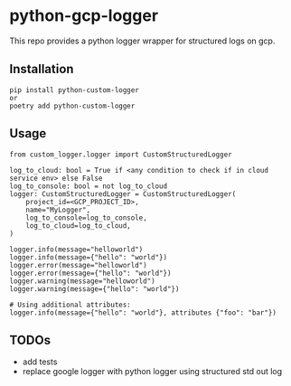 # python-gcp-logger
This repo provides a python logger wrapper for structured logs on gcp.

## Installation
```
pip install python-custom-logger
or
poetry add python-custom-logger
```

## Usage

```
from custom_logger.logger import CustomStructuredLogger

log_to_cloud: bool = True if <any condition to check if in cloud service env> else False
log_to_console: bool = not log_to_cloud
logger: CustomStructuredLogger = CustomStructuredLogger(
    project_id=<GCP_PROJECT_ID>,
    name="MyLogger",
    log_to_console=log_to_console,
    log_to_cloud=log_to_cloud,
)

logger.info(message="helloworld")
logger.info(message={"hello": "world"})
logger.error(message="helloworld")
logger.error(message={"hello": "world"})
logger.warning(message="helloworld")
logger.warning(message={"hello": "world"})

# Using additional attributes:
logger.info(message={"hello": "world"}, attributes {"foo": "bar"})
```


## TODOs
- add tests
- replace google logger with python logger using structured std out log